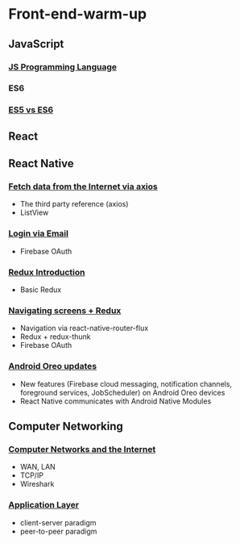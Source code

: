 # Front-end-warm-up
## JavaScript
### [JS Programming Language](https://github.com/Catherine22/Front-end-warm-up/tree/master/JavaScript)

### ES6
### [ES5 vs ES6](https://github.com/Catherine22/Front-end-warm-up/tree/master/ES6)    

## React

## React Native
### [Fetch data from the Internet via axios](https://github.com/Catherine22/Front-end-warm-up/tree/master/React%20native/albums/)
- The third party reference (axios)   
- ListView

### [Login via Email](https://github.com/Catherine22/Front-end-warm-up/blob/master/React%20native/auth/)
- Firebase OAuth    

### [Redux Introduction](https://github.com/Catherine22/Front-end-warm-up/blob/master/React%20native/tech_stack/)
- Basic Redux

### [Navigating screens + Redux ](https://github.com/Catherine22/Front-end-warm-up/tree/master/React%20native/manager/)
- Navigation via react-native-router-flux   
- Redux + redux-thunk   
- Firebase OAuth    

### [Android Oreo updates ](https://github.com/Catherine22/Front-end-warm-up/tree/master/React%20native/Oreo)
- New features (Firebase cloud messaging, notification channels, foreground services, JobScheduler) on Android Oreo devices   
- React Native communicates with Android Native Modules

## Computer Networking
### [Computer Networks and the Internet](https://github.com/Catherine22/Front-end-warm-up/blob/master/Network/Network1.md)
- WAN, LAN       
- TCP/IP    
- Wireshark   

### [Application Layer](https://github.com/Catherine22/Front-end-warm-up/blob/master/Network/Network2.md)
- client-server paradigm    
- peer-to-peer paradigm
